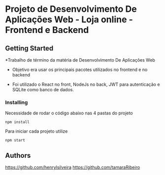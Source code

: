 # Projeto de Desenvolvimento De Aplicações Web - Loja online  - Frontend e Backend

## Getting Started

*Trabalho de término da matéria de Desenvolvimento De Aplicações Web

* Objetivo era usar os principais pacotes utilizados no frontend e no backend

* Foi utilizado o React no front, NodeJs no back, JWT para autenticação e SQLite como banco de dados.  
### Installing

Necessidade de rodar o código abaixo nas 4 pastas do projeto

    npm install

Para iniciar cada projeto utilize

    npm start


## Authors

https://github.com/henrylsilveira
https://github.com/tamaraRibeiro
